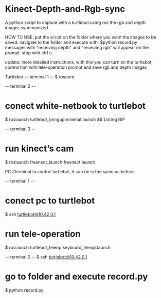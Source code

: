 # Kinect-Depth-and-Rgb-sync
A python script to capture with a turtlebot using ros the rgb and depth images synchronized.


HOW TO USE:
put the script on the folder where you want the images to be saved.
navigate to the folder and execute with: $python record.py
messages with "receiving depth" and "receiving rgb" will appear on the prompt.
stop with ctrl c.

update:
more detailed instructions.
with this you can turn on the turtlebot, control him with tele-operation prompt and save rgb and depth images

Turtlebot
-- terminal 1 --
$ roscore

-- terminal 2 --
# conect white-netbook to turtlebot
$ roslaunch turtlebot_bringup minimal.launch
&& Listing BIP

-- terminal 3 --
# run kinect’s cam
$ roslaunch freenect_launch freenect.launch

PC #terminal to control turtlebot, it can be in the same as before.

-- terminal 1 --
# conect pc to turtlebot
$ ssh turtlebot@10.42.0.1
# run tele-operation
$ roslaunch turtlebot_teleop keyboard_teleop.launch

-- terminal 2 --
$ ssh turtlebot@10.42.0.1
# go to folder and execute record.py
$ python record.py
